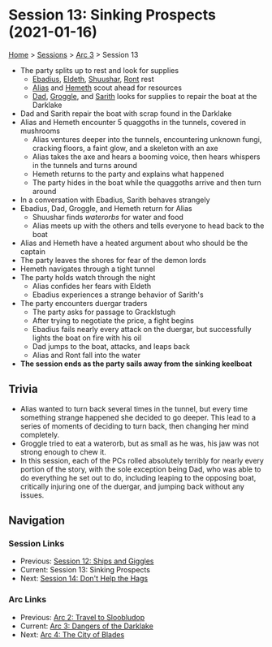 # Session 13: Sinking Prospects (2021-01-16)

[Home](../../README.md) > [Sessions](../info.md) > [Arc 3](info.md) > Session 13

* The party splits up to rest and look for supplies
    * [Ebadius](../../characters/pcs/ebadius.md), [Eldeth](../../characters/party/eldeth.md), [Shuushar](../../characters/party/shuushar.md), [Ront](../../characters/party/ront.md) rest
    * [Alias](../../characters/pcs/alias.md) and [Hemeth](../../characters/party/hemeth.md) scout ahead for resources
    * [Dad](../../characters/pcs/dad.md), [Groggle](../../characters/pcs/groggle.md), and [Sarith](../../characters/party/sarith.md) looks for supplies to repair the boat at the Darklake
* Dad and Sarith repair the boat with scrap found in the Darklake
* Alias and Hemeth encounter 5 quaggoths in the tunnels, covered in mushrooms
    * Alias ventures deeper into the tunnels, encountering unknown fungi, cracking floors, a faint glow, and a skeleton with an axe
    * Alias takes the axe and hears a booming voice, then hears whispers in the tunnels and turns around
    * Hemeth returns to the party and explains what happened
    * The party hides in the boat while the quaggoths arrive and then turn around
* In a conversation with Ebadius, Sarith behaves strangely
* Ebadius, Dad, Groggle, and Hemeth return for Alias
    * Shuushar finds *waterorbs* for water and food
    * Alias meets up with the others and tells everyone to head back to the boat
* Alias and Hemeth have a heated argument about who should be the captain
* The party leaves the shores for fear of the demon lords
* Hemeth navigates through a tight tunnel
* The party holds watch through the night
    * Alias confides her fears with Eldeth
    * Ebadius experiences a strange behavior of Sarith's
* The party encounters duergar traders
    * The party asks for passage to Gracklstugh
    * After trying to negotiate the price, a fight begins
    * Ebadius fails nearly every attack on the duergar, but successfully lights the boat on fire with his oil
    * Dad jumps to the boat, attacks, and leaps back
    * Alias and Ront fall into the water
* **The session ends as the party sails away from the sinking keelboat**

## Trivia
* Alias wanted to turn back several times in the tunnel, but every time something strange happened she decided to go deeper. This lead to a series of moments of deciding to turn back, then changing her mind completely.
* Groggle tried to eat a waterorb, but as small as he was, his jaw was not strong enough to chew it.
* In this session, each of the PCs rolled absolutely terribly for nearly every portion of the story, with the sole exception being Dad, who was able to do everything he set out to do, including leaping to the opposing boat, critically injuring one of the duergar, and jumping back without any issues.

## Navigation
### Session Links
* Previous: [Session 12: Ships and Giggles](session12-2021-01-03.md)
* Current: Session 13: Sinking Prospects
* Next: [Session 14: Don't Help the Hags](session14-2021-02-06.md)

### Arc Links
* Previous: [Arc 2: Travel to Sloobludop](../arc02/info.md)
* Current: [Arc 3: Dangers of the Darklake](info.md)
* Next: [Arc 4: The City of Blades](../arc04/info.md)
